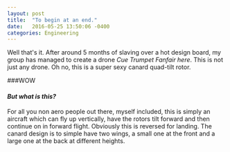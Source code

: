 ```yaml
---
layout: post
title:  "To begin at an end."
date:   2016-05-25 13:50:06 -0400
categories: Engineering
---
```

Well that's it. After around 5 months of slaving over a hot design board, my group has managed to create a drone *Cue Trumpet Fanfair here*. This is not just any drone. Oh no, this is a super sexy canard quad-tilt rotor.

###WOW

#### ***But what is this?***
For all you non aero people out there, myself included, this is simply an aircraft which can fly up vertically, have the rotors tilt forward and then continue on in forward flight. Obviously this is reversed for landing. The canard design is to simple have two wings, a small one at the front and a large one at the back at different heights.

<!-- {% highlight ruby %}
def print_hi(name)
  puts "Hi, #{name}"
end
print_hi('Tom')
#=> prints 'Hi, Tom' to STDOUT.
{% endhighlight %}

Check out the [Jekyll docs][jekyll-docs] for more info on how to get the most out of Jekyll. File all bugs/feature requests at [Jekyll’s GitHub repo][jekyll-gh]. If you have questions, you can ask them on [Jekyll Talk][jekyll-talk].

[jekyll-docs]: http://jekyllrb.com/docs/home
[jekyll-gh]:   https://github.com/jekyll/jekyll
[jekyll-talk]: https://talk.jekyllrb.com/ -->
